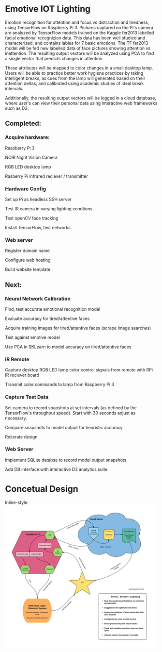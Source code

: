 # Emotive IOT Lighting 
Emotion recognition for attention and focus vs distraction and tiredness, using TensorFlow on Raspberry Pi 3. 
Pictures captured on the Pi's camera are analyzed by TensorFlow models trained on the Kaggle fer2013 labelled facial emotional recognizion data.
This data has been well studied and characterized, and contains lables for 7 basic emotions.
The TF fer2013 model will be fed new labelled data of face pictures showing attention vs inattention.
The resulting output vectors will be analyzed using PCA to find a single vector that predicts changes in attention.

These attributes will be mapped to color changes in a small desktop lamp. Users will be able to practice better work hygiene practices by taking intelligent breaks, as cues from the lamp will generated based on their attention deltas, and calibrated using academic studies of ideal break intervals.

Additionally, the resulting output vectors will be logged in a cloud database, where user's can view their personal data using interactive web frameworks such as D3.

## Completed:

### Acquire hardware:

  Raspberry Pi 3
  
  NOIR Night Vision Camera
  
  RGB LED desktop lamp
  
  Rasberry Pi infrared reciever / transmitter 

### Hardware Config

  Set up Pi as headless SSH server
  
  Test IR camera in varying lighting conditons
  
  Test openCV face tracking
  
  Install TensorFlow, test networks
  
### Web server

  Register domain name
  
  Configure web hosting
  
  Build website template
  
  
## Next:

### Neural Network Calibration

  Find, test accurate emotional recognition model
  
  Evaluate accuracy for tired/attentive faces
  
  Acquire training images for tired/attentive faces (scrape image searches)
  
  Test against emotive model
  
  Use PCA in SKLearn to model accuracy on tired/attentive faces
  
### IR Remote

  Capture desktop RGB LED lamp color control signals from remote with RPi IR reciever board
  
  Transmit color commands to lamp from Raspberry Pi 3
  
### Capture Test Data

  Set camera to record snapshots at set intervals (as defined by the TensorFlow's throughput speed). Start with 30 seconds adjust as necessary.
  
  Compare snapshots to model output for heuristic accuracy
  
  Reiterate design
  
### Web Server

  Implement SQLite databse to record model output snapshots
  
  Add DB interface with interactive D3 analytics suite
  
  
# Concetual Design
  
Inline-style: 
![alt text](https://github.com/N2ITN/RPi3_Tensor_Emotive/blob/master/images/Neural%20Emotion%20-%20Neural%20Feels.jpg)

